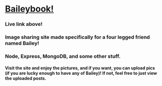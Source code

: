 # [Baileybook!](https://baileyspage.herokuapp.com/posts)

### Live link above!
### Image sharing site made specifically for a four legged friend named Bailey!

### Node, Express, MongoDB, and some other stuff.

#### Visit the site and enjoy the pictures, and if you want, you can upload pics (if you are lucky enough to have any of Bailey)! If not, feel free to just view the uploaded posts.
